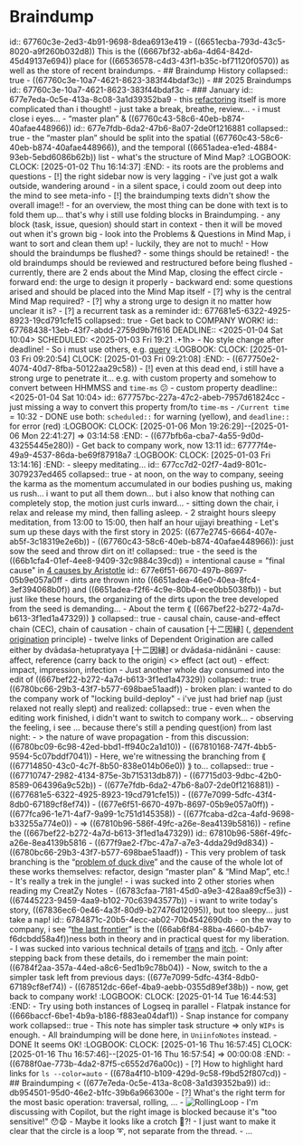 # Braindump
id:: 67760c3e-2ed3-4b91-9698-8dea6913e419
	- ((6651ecba-793d-43c5-8020-a9f260b032d8)) This is the ((6667bf32-ab6a-4d64-842d-45d49137e694)) place for ((66536578-c4d3-43f1-b35c-bf71120f0570)) as well as the store of recent braindumps.
	- ## Braindump History
	  collapsed:: true
		- ((67760c3e-10a7-4621-8623-383f44bdaf3c))
	- ## 2025 Braindumps
	  id:: 67760c3e-10a7-4621-8623-383f44bdaf3c
	- ### January
	  id:: 677e7eda-0c5e-413a-8c08-3a1d39352ba9
		- this [refactoring](((67710747-2982-4134-875e-3b715313db87))) itself is more complicated than i thought!
		- just take a break, breathe, review...
		- i must close i eyes...
		- “master plan” & ((67760c43-58c6-40eb-b874-40afae448966))
		  id:: 677e7fdb-6da2-47b6-8a07-2de0f1216881
		  collapsed:: true
			- the “master plan” should be split into the spatial ((67760c43-58c6-40eb-b874-40afae448966)), and the temporal ((6651adea-e1ed-4884-93eb-5ebd6086b62b)) list
			- what's the structure of Mind Map?
			  :LOGBOOK:
			  CLOCK: [2025-01-02 Thu 16:14:37]
			  :END:
				- its roots are the problems and questions
			- [!] the right sidebar now is very lagging
			- i've just got a walk outside, wandering around
				- in a silent space, i could zoom out deep into the mind to see meta-info
				- [!] the braindumping texts didn't show the overall image!!
					- for an overview, the most thing can be done with text is to fold them up... that's why i still use folding blocks in Braindumping.
			- any block (task, issue, quesion) should start in context
				- then it will be moved out when it's grown big
			- look into the Problems & Questions in Mind Map, i want to sort and clean them up!
				- luckily, they are not to much!
			- How should the braindumps be flushed?
				- some things should be retained!
				- the old braindumps should be reviewed and restructured before being flushed
			- currently, there are 2 ends about the Mind Map, closing the effect circle
				- forward end: the urge to design it properly
				- backward end: some questions arised and should be placed into the Mind Map itself
					- [?] why is the central Mind Map required?
					- [?] why a strong urge to design it no matter how unclear it is?
		- [?] a recurrent task as a reminder
		  id:: 677681e5-6322-4925-8923-19cd791cfe15
		  collapsed:: true
			- Get back to COMPANY WORK!
			  id:: 67768438-13eb-43f7-abdd-2759d9b7f616
			  DEADLINE:: <2025-01-04 Sat 10:04>
			  SCHEDULED: <2025-01-03 Fri 19:21 .+1h>
			- No style change after deadline!
			- So i must use others, e.g. [query](((677689e6-7163-4e94-ab65-18d3f51e3eb9)))
			  :LOGBOOK:
			  CLOCK: [2025-01-03 Fri 09:20:54]
			  CLOCK: [2025-01-03 Fri 09:21:08]
			  :END:
			- ((677750e2-4074-40d7-8fba-50122aa29c58))
			- [!] even at this dead end, i still have a strong urge to penetrate it... e.g. with custom property and somehow to convert between HHMMSS and `time-ms` 😕
				- custom property
				  deadline:: <2025-01-04 Sat 10:04>
				  id:: 677757bc-227a-47c2-abeb-7957d61824cc
				- just missing a way to convert this property from/to `time-ms`
				- `/Current time` = 10:32
			- DONE use both: `scheduled::` for warning (yellow), and `deadline::` for error (red)
			  :LOGBOOK:
			  CLOCK: [2025-01-06 Mon 19:26:29]--[2025-01-06 Mon 22:41:27] =>  03:14:58
			  :END:
			- ((677bfb6a-cba7-4a55-9d0d-43255445e280))
		- Get back to company work, now 13:11
		  id:: 67777f4e-49a9-4537-86da-be69f87918a7
		  :LOGBOOK:
		  CLOCK: [2025-01-03 Fri 13:14:16]
		  :END:
		- sleepy meditating...
		  id:: 677cc7d2-02f7-4ad9-801c-3079237ed465
		  collapsed:: true
			- at noon, on the way to company, seeing the karma as the momentum accumulated in our bodies pushing us, making us rush... i want to put all them down... but i also know that nothing can completely stop, the motion just curls inward...
			- sitting down the chair, i relax and release my mind, then falling asleep.
			- 2 straight hours sleepy meditation, from 13:00 to 15:00, then half an hour ujjayi breathing
		- Let's sum up these days with the first story in 2025: ((677e2745-6664-407e-ab5f-3c18319e2e6b))
		- ((67760c43-58c6-40eb-b874-40afae448966)): just sow the seed and throw dirt on it!
		  collapsed:: true
			- the seed is the ((66b1cfa4-01ef-4ee8-9409-32c9884c39cd)) = intentional cause = "final cause" in [4 causes by Aristotle](https://en.wikipedia.org/wiki/Four_causes)
			  id:: 677e6f51-6670-497b-8697-05b9e057a0ff
			- dirts are thrown into ((6651adea-46e0-40ea-8fc4-3ef394068b0f)) and ((6651adea-f2f6-4c9e-80b4-ece0bb5038fb))
			- but just like these hours, the organizing of the dirts upon the tree developed from the seed is demanding...
		- About the term ⟪ ((667bef22-b272-4a7d-b613-3f1ed1a47329)) ⟫
		  collapsed:: true
			- causal chain, cause-and-effect chain (CEC), chain of causation
			- chain of causation [十二因縁] (, [dependent origination](https://en.wikipedia.org/wiki/Prat%C4%ABtyasamutp%C4%81da) principle)
				- twelve links of Dependent Origination are called either by dvādaśa-hetupratyaya [十二因縁] or dvādaśa-nidānāni
			- cause: affect, reference (carry back to the origin) <> effect (act out)
			- effect: impact, impression, infection
		- Just another whole day consumed into the edit of ((667bef22-b272-4a7d-b613-3f1ed1a47329))
		  collapsed:: true
			- ((6780bc66-29b3-43f7-b577-698bae51aadf))
			- broken plan: i wanted to do the company work of "locking build-deploy"
		- i've just had brief nap (just relaxed not really slept) and realized:
		  collapsed:: true
			- even when the editing work finished, i didn't want to switch to company work...
			- observing the feeling, i see ... because there's still a pending quest(ion) from last night:
				- > the nature of wave propagation
				- from this discussion: ((6780bc09-6c98-42ed-bbd1-ff940c2a1d10))
				- ((67810168-747f-4bb5-9594-5c07bddf7041))
		- Here, we're witnessing the branching from ⟪ ((67714850-43c0-4c7f-8b50-838e014b06e0)) ⟫ to...
		  collapsed:: true
			- ((67710747-2982-4134-875e-3b715313db87))
			- ((67715d03-9dbc-42b0-8589-064396a9c52b))
				- ((677e7fdb-6da2-47b6-8a07-2de0f1216881))
			- ((677681e5-6322-4925-8923-19cd791cfe15))
				- ((677e7099-5dfc-43f4-8db0-67189cf8ef74))
			- ((677e6f51-6670-497b-8697-05b9e057a0ff))
				- ((677fca96-1e71-4af7-9a99-1c751d145358))
					- ((677fcaba-d2ca-4afd-9698-b33255a774e0))
					- ⇒ ((67810b96-586f-49fc-a26e-8ea4139b5816))
			- refine the ((667bef22-b272-4a7d-b613-3f1ed1a47329))
			  id:: 67810b96-586f-49fc-a26e-8ea4139b5816
				- ((677f9ae2-f7bc-47a7-a7e3-4dda29d9d834))
				- ((6780bc66-29b3-43f7-b577-698bae51aadf))
			- This very problem of task branching is the “[problem of duck dive](((67714850-43c0-4c7f-8b50-838e014b06e0)))” and the cause of the whole lot of these works themselves: refactor, design “master plan” & “Mind Map”, etc.!
				- It's really a trek in the jungle!
		- i was sucked into 2 other stories when reading my CreatZy Notes
			- ((6783cfaa-7181-45d0-a9e3-428aa89cf5e3))
			- ((67445223-9459-4aa9-b102-70c63943577b))
		- i want to write today's story, ((67836ec6-0e46-4a3f-80d9-b27476d12095)), but too sleepy... just take a nap!
		  id:: 6784871c-20b5-4ecc-ab02-70b4542690db
		- on the way to company, i see “[the last frontier](((67836ec6-0e46-4a3f-80d9-b27476d12095)))” is the ((66ab6f84-88ba-4660-b4b7-f6dcbdd58a4f))ness both in theory and in practical quest for my liberation.
			- I was sucked into various  technical details of [trans](((67849429-a90c-45a9-a6ae-dcdd61f7580f))) and [itch](((0f9f9026-152c-46b5-964b-c6e1019cc584))).
			- Only after stepping back from these details, do i remember the main point: ((6784f2aa-357a-44ed-a8c6-5ed1b9c78b04))
		- Now, switch to the a simpler task left from previous days: ((677e7099-5dfc-43f4-8db0-67189cf8ef74))
		- ((678512dc-66ef-4ba9-aebb-0355d89ef38b))
		- now, get back to company work!
		  :LOGBOOK:
		  CLOCK: [2025-01-14 Tue 16:44:53]
		  :END:
		- Try using both instances of Logseq in parallel
			- Flatpak instance for ((666baccf-6be1-4b9a-b186-f883ea04daf1))
			- Snap instance for company work
			  collapsed:: true
				- This note has simpler task structure ⇒ only `WIPs` is enough.
				- All braindumping will be done here, in `UniinfoNotes` instead.
			- DONE It seems OK!
			  :LOGBOOK:
			  CLOCK: [2025-01-16 Thu 16:57:45]
			  CLOCK: [2025-01-16 Thu 16:57:46]--[2025-01-16 Thu 16:57:54] =>  00:00:08
			  :END:
		- ((6788f0ae-773b-4da2-87f5-c6552d76a00c))
		- [?] How to highlight hard links for `ls --color=auto`
			- ((678a4f10-b109-429d-9c58-f9bd52f807cd))
	- ## Braindumping < ((677e7eda-0c5e-413a-8c08-3a1d39352ba9))
	  id:: db954501-95d0-46e2-b1fc-39b6a966300e
		- [?] What's the right term for the most basic operation: traversal, rolling, ...
			- ![RollingLoop](https://docs.google.com/drawings/d/e/2PACX-1vTc1vvF4Bghp7a62iW_QccyZaVtiJR9eD8d44eIxfqCeXof9NY4tvKP179l3tfLH4M7mLZKQXBqWmKc/pub?w=473&h=123)
			- I'm discussing with Copilot, but the right image is blocked because it's "too sensitive!" 😯😧
				- Maybe it looks like a crotch 🤔?!
				- I just want to make it clear that the circle is a loop ➰, not separate from the thread.
		- ...